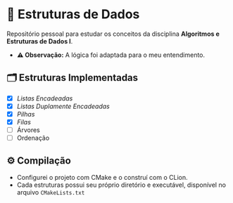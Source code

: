 # 🧩 Estruturas de Dados

Repositório pessoal para estudar os conceitos da disciplina **Algoritmos e Estruturas de Dados I**.

- **⚠️ Observação:** A lógica foi adaptada para o meu entendimento.

## 🗂️ Estruturas Implementadas

- [x] *Listas Encadeadas*
- [x] *Listas Duplamente Encadeadas*
- [x] *Pilhas*
- [x] *Filas*
- [ ] Árvores
- [ ] Ordenação

## ️⚙️ Compilação

- Configurei o projeto com CMake e o construí com o CLion. 
- Cada estruturas possui seu próprio diretório e executável, disponível no arquivo `CMakeLists.txt`